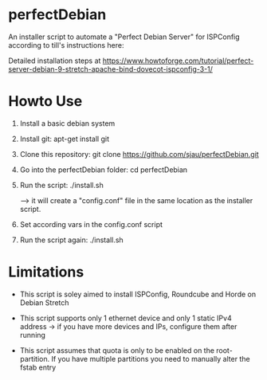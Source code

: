 perfectDebian
=============

An installer script to automate a "Perfect Debian Server" for ISPConfig according to till's instructions here:

Detailed installation steps at https://www.howtoforge.com/tutorial/perfect-server-debian-9-stretch-apache-bind-dovecot-ispconfig-3-1/



Howto Use
=============

1. Install a basic debian system

2. Install git: apt-get install git

3. Clone this repository: git clone https://github.com/sjau/perfectDebian.git

4. Go into the perfectDebian folder: cd perfectDebian

5. Run the script: ./install.sh

    --> it will create a "config.conf" file in the same location as the installer script.
    
6. Set according vars in the config.conf script

7. Run the script again:  ./install.sh



Limitations
=============

- This script is soley aimed to install ISPConfig, Roundcube and Horde on Debian Stretch

- This script supports only 1 ethernet device and only 1 static IPv4 address -> if you have more devices and IPs, configure them after running

- This script assumes that quota is only to be enabled on the root-partition. If you have multiple partitions you need to manually alter the fstab entry
